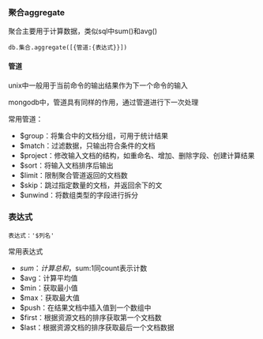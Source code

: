 ### 聚合aggregate

聚合主要用于计算数据，类似sql中sum\(\)和avg\(\)

```
db.集合.aggregate([{管道:{表达式}}])
```

#### 管道

unix中一般用于当前命令的输出结果作为下一个命令的输入

mongodb中，管道具有同样的作用，通过管道进行下一次处理

常用管道：

* $group：将集合中的文档分组，可用于统计结果
* $match：过滤数据，只输出符合条件的文档
* $project：修改输入文档的结构，如重命名、增加、删除字段、创建计算结果
* $sort：将输入文档排序后输出
* $limit：限制聚合管道返回的文档数
* $skip：跳过指定数量的文档，并返回余下的文
* $unwind：将数组类型的字段进行拆分

### 表达式

```
表达式：'$列名'
```

常用表达式

* $sum：计算总和，$sum:1同count表示计数
* $avg：计算平均值
* $min：获取最小值
* $max：获取最大值
* $push：在结果文档中插入值到一个数组中
* $first：根据资源文档的排序获取第一个文档数
* $last：根据资源文档的排序获取最后一个文档数据



